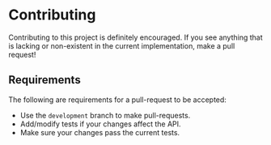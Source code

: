 # Contributing
Contributing to this project is definitely encouraged. If you see anything that is lacking or non-existent in the current implementation, make a pull request!

## Requirements
The following are requirements for a pull-request to be accepted:
* Use the `development` branch to make pull-requests.
* Add/modify tests if your changes affect the API.
* Make sure your changes pass the current tests.

